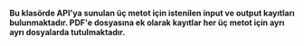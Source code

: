 **Bu klasörde API'ya sunulan üç metot için istenilen input ve output kayıtları bulunmaktadır. PDF'e dosyasına ek olarak kayıtlar her üç metot için ayrı ayrı dosyalarda tutulmaktadır.**